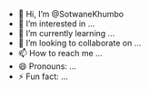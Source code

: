 - 👋 Hi, I’m @SotwaneKhumbo
- 👀 I’m interested in ...
- 🌱 I’m currently learning ...
- 💞️ I’m looking to collaborate on ...
- 📫 How to reach me ...
- 😄 Pronouns: ...
- ⚡ Fun fact: ...

<!---
SotwaneKhumbo/SotwaneKhumbo is a ✨ special ✨ repository because its `README.md` (this file) appears on your GitHub profile.
You can click the Preview link to take a look at your changes.
--->
